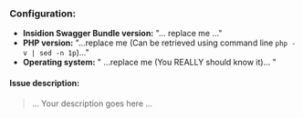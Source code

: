 ### Configuration:

- **Insidion Swagger Bundle version:** "... replace me ..."
- **PHP version:** "...replace me (Can be retrieved using command line `php -v | sed -n 1p`)..."
- **Operating system:** " ...replace me (You REALLY should know it)... "

#### Issue description:

> ... Your description goes here ... 